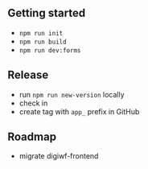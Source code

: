 ## Getting started

- ``npm run init``
- ``npm run build``
- ``npm run dev:forms``

## Release

- run ``npm run new-version`` locally
- check in
- create tag with `app_` prefix in GitHub

## Roadmap

- migrate digiwf-frontend
